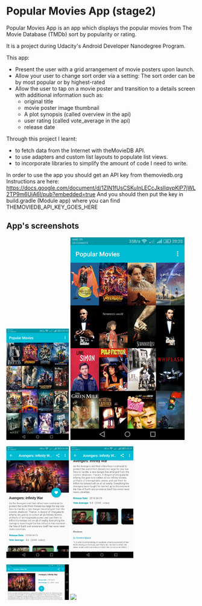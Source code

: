 # Popular Movies App (stage2)
Popular Movies App is an app which displays the popular movies from The Movie Database (TMDb) sort by popularity or rating.

It is a project during Udacity's Android Developer Nanodegree Program.

This app:
<ul>
<li>Present the user with a grid arrangement of movie posters upon launch.</li>
<li>Allow your user to change sort order via a setting: The sort order can be by most popular or by highest-rated</li>
<li>Allow the user to tap on a movie poster and transition to a details screen with additional information such as:
<ul>
<li>original title
<li>movie poster image thumbnail
<li>A plot synopsis (called overview in the api)
<li>user rating (called vote_average in the api)
<li>release date
</ul>
</li>
</ul>

Through this project I learnt:
<ul>
<li>to fetch data from the Internet with theMovieDB API.</li>
<li>to use adapters and custom list layouts to populate list views.</li>
<li>to incorporate libraries to simplify the amount of code I need to write.</li>
</ul>


In order to use the app you should get an API key from themoviedb.org
Instructions are here: https://docs.google.com/document/d/1ZlN1fUsCSKuInLECcJkslIqvpKlP7jWL2TP9m6UiA6I/pub?embedded=true
And you should then put the key in build.gradle (Module app) where you can find THEMOVIEDB_API_KEY_GOES_HERE


<h2> App's screenshots</h2>
<p><img src="screenshots/popular_movies_1.png" width="33%"/>   <img src="screenshots/popular_movies_2.png" width="60%"/></p>
<p><img src="screenshots/popular_movies_3.png" width="33%"/>   <img src="screenshots/popular_movies_4.png" width="33%"/></p>
<p><img src="screenshots/popular_movies_5.png" width="33%"/>   <img src="screenshots/popular_movies_6.png" width="60%"/></p>


